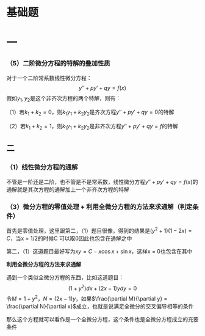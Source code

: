 # 基础题

# 一

### （5）二阶微分方程的特解的叠加性质

对于一个二阶常系数线性微分方程：
$$
y'' + py' + qy = f(x)
$$
假如$y_1, y_2$是这个非齐次方程的两个特解，则有：

（1）若$k_1 + k_2 = 0$，则$k_1 y_1 + k_2 y_2$是齐次方程$y'' + py' + qy = 0$的特解

（2）若$k_1 + k_2 = 1$，则$k_1 y_1 + k_2 y_2$是非齐次方程$y'' + py' + qy = f$的特解

## 二

### （1）线性微分方程的通解

不管是一阶还是二阶，也不管是不是常系数，线性微分方程$y'' + py' + qy = f(x)$的通解就是其次方程的通解加上一个非齐次方程的特解

### （3）微分方程的零值处理 + 利用全微分方程的方法来求通解（判定条件）

首先是零值处理，这里跟第二，（1）题目很像，得到的结果是$(y^2 + 1) (1 - 2x) = C$，当x = 1/2的时候C 可以取0因此也包含在通解之中

第二，（1）这道题目最好写为$xy = C - x\cos x + \sin x$，这样x = 0也包含在其中

**利用全微分方程的方法来求通解**

遇到一个类似全微分方程的东西，比如这道题目：
$$
(1 + y^2) dx + (2x - 1)y dy = 0
$$
令$M = 1 + y^2$，$N = (2x - 1)y$，如果$\frac{\partial M}{\partial y} = \frac{\partial N}{\partial x}$成立，也就是说满足全微分的交叉偏导相等的条件

那么这个方程就可以看作是一个全微分方程，这个条件也是全微分方程成立的充要条件
